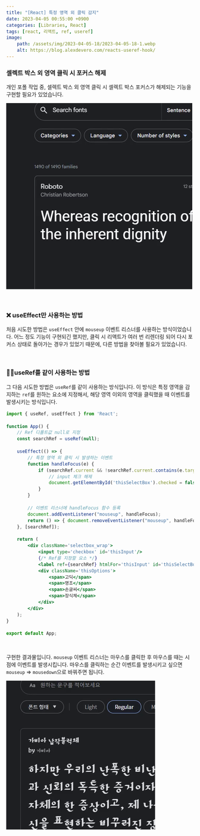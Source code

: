 ```yaml
---
title: "[React] 특정 영역 외 클릭 감지"
date: 2023-04-05 00:55:00 +0900
categories: [Libraries, React]
tags: [react, 리액트, ref, useref]
image:
    path: /assets/img/2023-04-05-18/2023-04-05-18-1.webp
    alt: https://blog.alexdevero.com/reacts-useref-hook/
---
```


### 셀렉트 박스 외 영역 클릭 시 포커스 해제

개인 포폴 작업 중, 셀렉트 박스 외 영역 클릭 시 셀렉트 박스 포커스가 해제되는 기능을 구현할 필요가 있었습니다.

![개인 프로젝트](/assets/img/2023-04-05-18/2023-04-05-18-2.gif)

&nbsp;

### ❌ useEffect만 사용하는 방법

처음 시도한 방법은 `useEffect` 안에 `mouseup` 이벤트 리스너를 사용하는 방식이었습니다. 어느 정도 기능이 구현되긴 했지만, 클릭 시 리액트가 여러 번 리렌더링 되어 다시 포커스 상태로 돌아가는 경우가 있었기 때문에, 다른 방법을 찾아볼 필요가 있었습니다.

&nbsp;

### 🙆‍♂️useRef를 같이 사용하는 방법

그 다음 시도한 방법은 `useRef`를 같이 사용하는 방식입니다. 이 방식은 특정 영역을 감지하는 `ref`를 원하는 요소에 지정해서, 해당 영역 이외의 영역을 클릭했을 때 이벤트를 발생시키는 방식입니다.

```jsx
import { useRef, useEffect } from 'React';

function App() {
	// Ref 디폴트값 null로 지정
	const searchRef = useRef(null);
    
    useEffect(() => {
        // 특정 영역 외 클릭 시 발생하는 이벤트
    	function handleFocus(e) {
        	if (searchRef.current && !searchRef.current.contains(e.target)) {
            	// input 체크 해제
                document.getElementById('thisSelectBox').checked = false;
            }
        }
        
        // 이벤트 리스너에 handleFocus 함수 등록
        document.addEventListener("mouseup", handleFocus);
        return () => { document.removeEventListener("mouseup", handleFocus); }
    }, [searchRef]);
    
    return (
        <div className='selectbox_wrap'>
            <input type='checkbox' id='thisInput'/>
            {/* Ref를 지정할 요소 */}
            <label ref={searchRef} htmlFor='thisInput' id='thisSelectBox'>폰트 형식</label>
            <div className='thisOptions'>
                <span>고딕</span>
                <span>명조</span>
                <span>손글씨</span>
                <span>장식체</span>
            </div>
        </div>
    );
}

export default App;
```

&nbsp;

구현한 결과물입니다. `mouseup` 이벤트 리스너는 마우스를 클릭한 후 마우스를 때는 시점에 이벤트를 발생시킵니다. 마우스를 클릭하는 순간 이벤트를 발생시키고 싶으면 `mouseup` => `mousedown`으로 바꿔주면 됩니다.

![구현된 결과물](/assets/img/2023-04-05-18/2023-04-05-18-3.gif)